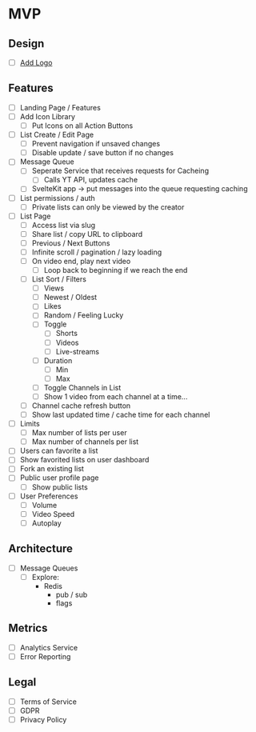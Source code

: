 # MVP

## Design

- [ ] [Add Logo](https://github.com/CodingGarden/listd/issues/5#issuecomment-1744993170)

## Features

- [ ] Landing Page / Features
- [ ] Add Icon Library
  - [ ] Put Icons on all Action Buttons
- [ ] List Create / Edit Page
  - [ ] Prevent navigation if unsaved changes
  - [ ] Disable update / save button if no changes 
- [ ] Message Queue
  - [ ] Seperate Service that receives requests for Cacheing
    - [ ] Calls YT API, updates cache
  - [ ] SvelteKit app -> put messages into the queue requesting caching
- [ ] List permissions / auth
  - [ ] Private lists can only be viewed by the creator
- [ ] List Page
  - [ ] Access list via slug
  - [ ] Share list / copy URL to clipboard 
  - [ ] Previous / Next Buttons
  - [ ] Infinite scroll / pagination / lazy loading
  - [ ] On video end, play next video
    - [ ] Loop back to beginning if we reach the end
  - [ ] List Sort / Filters
    * [ ] Views
    * [ ] Newest / Oldest
    * [ ] Likes
    * [ ] Random / Feeling Lucky
    * [ ] Toggle
      * [ ] Shorts
      * [ ] Videos
      * [ ] Live-streams
    * [ ] Duration
      * [ ] Min
      * [ ] Max
    * [ ] Toggle Channels in List
    * [ ] Show 1 video from each channel at a time...
  - [ ] Channel cache refresh button
  - [ ] Show last updated time / cache time for each channel
- [ ] Limits
  - [ ] Max number of lists per user
  - [ ] Max number of channels per list
- [ ] Users can favorite a list
- [ ] Show favorited lists on user dashboard
- [ ] Fork an existing list
- [ ] Public user profile page
  - [ ] Show public lists
- [ ] User Preferences
  - [ ] Volume
  - [ ] Video Speed
  - [ ] Autoplay

## Architecture

- [ ] Message Queues
  * [ ] Explore:
    - Redis
      - pub / sub
      - flags

## Metrics

- [ ] Analytics Service
- [ ] Error Reporting

## Legal

- [ ] Terms of Service
- [ ] GDPR
- [ ] Privacy Policy
